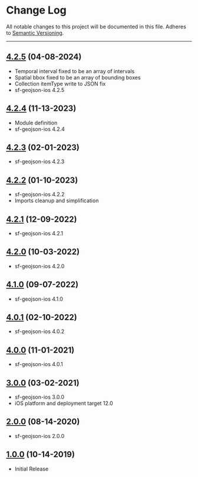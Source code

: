 # Change Log
All notable changes to this project will be documented in this file.
Adheres to [Semantic Versioning](http://semver.org/).

---

## [4.2.5](https://github.com/ngageoint/ogc-api-features-json-ios/releases/tag/4.2.5) (04-08-2024)

* Temporal interval fixed to be an array of intervals
* Spatial bbox fixed to be an array of bounding boxes
* Collection itemType write to JSON fix
* sf-geojson-ios 4.2.5

## [4.2.4](https://github.com/ngageoint/ogc-api-features-json-ios/releases/tag/4.2.4) (11-13-2023)

* Module definition
* sf-geojson-ios 4.2.4

## [4.2.3](https://github.com/ngageoint/ogc-api-features-json-ios/releases/tag/4.2.3) (02-01-2023)

* sf-geojson-ios 4.2.3

## [4.2.2](https://github.com/ngageoint/ogc-api-features-json-ios/releases/tag/4.2.2) (01-10-2023)

* sf-geojson-ios 4.2.2
* Imports cleanup and simplification

## [4.2.1](https://github.com/ngageoint/ogc-api-features-json-ios/releases/tag/4.2.1) (12-09-2022)

* sf-geojson-ios 4.2.1

## [4.2.0](https://github.com/ngageoint/ogc-api-features-json-ios/releases/tag/4.2.0) (10-03-2022)

* sf-geojson-ios 4.2.0

## [4.1.0](https://github.com/ngageoint/ogc-api-features-json-ios/releases/tag/4.1.0) (09-07-2022)

* sf-geojson-ios 4.1.0

## [4.0.1](https://github.com/ngageoint/ogc-api-features-json-ios/releases/tag/4.0.1) (02-10-2022)

* sf-geojson-ios 4.0.2

## [4.0.0](https://github.com/ngageoint/ogc-api-features-json-ios/releases/tag/4.0.0) (11-01-2021)

* sf-geojson-ios 4.0.1

## [3.0.0](https://github.com/ngageoint/ogc-api-features-json-ios/releases/tag/3.0.0) (03-02-2021)

* sf-geojson-ios 3.0.0
* iOS platform and deployment target 12.0

## [2.0.0](https://github.com/ngageoint/ogc-api-features-json-ios/releases/tag/2.0.0) (08-14-2020)

* sf-geojson-ios 2.0.0

## [1.0.0](https://github.com/ngageoint/ogc-api-features-json-ios/releases/tag/1.0.0) (10-14-2019)

* Initial Release
